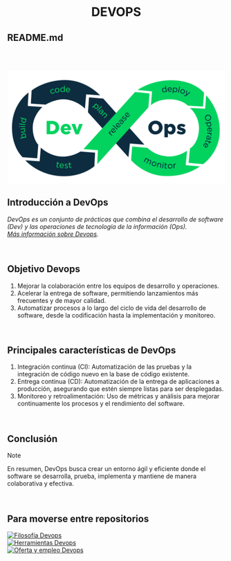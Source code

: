 <h1 align="center"> DEVOPS </h1>

## README.md  
<br>
<br>  

![](./img/devops.png)  

  
## Introducción a DevOps  

*DevOps es un conjunto de prácticas que combina el desarrollo de software (Dev) y las operaciones de tecnología de la información (Ops).*  
*[Más información sobre Devops](https://www.atlassian.com/es/devops#:~:text=DevOps%20es%20un%20conjunto%20de,la%20automatización%20de%20la%20tecnología.).*

<br>

## Objetivo Devops  

1. Mejorar la colaboración entre los equipos de desarrollo y operaciones.  
2. Acelerar la entrega de software, permitiendo lanzamientos más frecuentes y de mayor calidad.  
3. Automatizar procesos a lo largo del ciclo de vida del desarrollo de software, desde la codificación hasta la implementación y monitoreo.  

<br>

## Principales características de DevOps  
1. Integración continua (CI): Automatización de las pruebas y la integración de código nuevo en la base de código existente.  
2. Entrega continua (CD): Automatización de la entrega de aplicaciones a producción, asegurando que estén siempre listas para ser desplegadas.  
3. Monitoreo y retroalimentación: Uso de métricas y análisis para mejorar continuamente los procesos y el rendimiento del software.

<br>

## Conclusión
> [!NOTE]
> En resumen, DevOps busca crear un entorno ágil y eficiente donde el software se desarrolla, prueba, implementa y mantiene de manera colaborativa y efectiva.

<br>

## Para moverse entre repositorios  

[![Filosofía Devops](https://img.shields.io/badge/IR%20A%20FILOSOFIA%20DEVOPS-BLUE?style=for-the-badge&color=%237289da)](./Filosofia.md)  
[![Herramientas Devops](https://img.shields.io/badge/IR%20A%20HERRAMIENTAS%20DEVOPS-BLUE?style=for-the-badge&color=%23f2b300)](./Herramientas.md)  
[![Oferta y empleo Devops](https://img.shields.io/badge/IR%20A%20OFERTA%20Y%20EMPLEO%20DEVOPS-BLUE?style=for-the-badge&color=%23004225)](./Oferta.md)  

